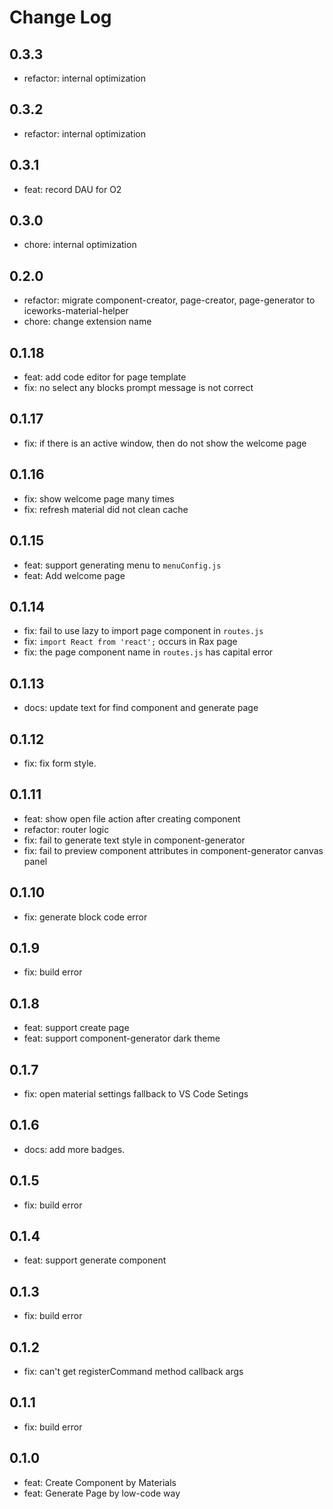 # Change Log

## 0.3.3

- refactor: internal optimization

## 0.3.2

- refactor: internal optimization

## 0.3.1

- feat: record DAU for O2

## 0.3.0

- chore: internal optimization

## 0.2.0

- refactor: migrate component-creator, page-creator, page-generator to iceworks-material-helper
- chore: change extension name

## 0.1.18

- feat: add code editor for page template
- fix: no select any blocks prompt message is not correct

## 0.1.17

- fix: if there is an active window, then do not show the welcome page

## 0.1.16

- fix: show welcome page many times
- fix: refresh material did not clean cache

## 0.1.15

- feat: support generating menu to `menuConfig.js` 
- feat: Add welcome page

## 0.1.14

- fix: fail to use lazy to import page component in `routes.js`
- fix: `import React from 'react';` occurs in Rax page
- fix: the page component name in `routes.js` has capital error

## 0.1.13

- docs: update text for find component and generate page

## 0.1.12

- fix: fix form style.

## 0.1.11

- feat: show open file action after creating component
- refactor: router logic
- fix: fail to generate text style in component-generator 
- fix: fail to preview component attributes in component-generator canvas panel

## 0.1.10

- fix: generate block code error

## 0.1.9

- fix: build error

## 0.1.8

- feat: support create page
- feat: support component-generator dark theme

## 0.1.7

- fix: open material settings fallback to VS Code Setings

## 0.1.6

- docs: add more badges.

## 0.1.5

- fix: build error

## 0.1.4

- feat: support generate component

## 0.1.3

- fix: build error

## 0.1.2

- fix: can't get registerCommand method callback args

## 0.1.1

- fix: build error

## 0.1.0

- feat: Create Component by Materials
- feat: Generate Page by low-code way
